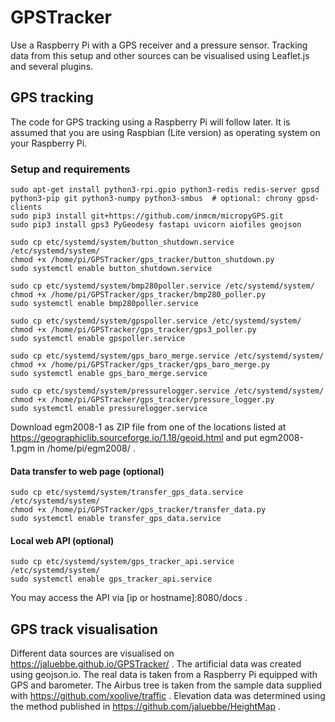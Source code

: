 # GPSTracker
Use a Raspberry Pi with a GPS receiver and a pressure sensor. 
Tracking data from this setup and other sources can be visualised using 
Leaflet.js and several plugins. 

## GPS tracking
The code for GPS tracking using a Raspberry Pi will follow later. It is
assumed that you are using Raspbian (Lite version) as operating system on your 
Raspberry Pi. 
### Setup and requirements
```
sudo apt-get install python3-rpi.gpio python3-redis redis-server gpsd
python3-pip git python3-numpy python3-smbus  # optional: chrony gpsd-clients
sudo pip3 install git+https://github.com/inmcm/micropyGPS.git
sudo pip3 install gps3 PyGeodesy fastapi uvicorn aiofiles geojson
```

```
sudo cp etc/systemd/system/button_shutdown.service /etc/systemd/system/
chmod +x /home/pi/GPSTracker/gps_tracker/button_shutdown.py
sudo systemctl enable button_shutdown.service
```

```
sudo cp etc/systemd/system/bmp280poller.service /etc/systemd/system/
chmod +x /home/pi/GPSTracker/gps_tracker/bmp280_poller.py
sudo systemctl enable bmp280poller.service
```

```
sudo cp etc/systemd/system/gpspoller.service /etc/systemd/system/
chmod +x /home/pi/GPSTracker/gps_tracker/gps3_poller.py
sudo systemctl enable gpspoller.service
```

```
sudo cp etc/systemd/system/gps_baro_merge.service /etc/systemd/system/
chmod +x /home/pi/GPSTracker/gps_tracker/gps_baro_merge.py
sudo systemctl enable gps_baro_merge.service
```

```
sudo cp etc/systemd/system/pressurelogger.service /etc/systemd/system/
chmod +x /home/pi/GPSTracker/gps_tracker/pressure_logger.py
sudo systemctl enable pressurelogger.service
```
Download egm2008-1 as ZIP file from one of the locations listed at 
https://geographiclib.sourceforge.io/1.18/geoid.html and put egm2008-1.pgm 
in /home/pi/egm2008/ .

#### Data transfer to web page (optional)
```
sudo cp etc/systemd/system/transfer_gps_data.service /etc/systemd/system/
chmod +x /home/pi/GPSTracker/gps_tracker/transfer_data.py
sudo systemctl enable transfer_gps_data.service
```

#### Local web API (optional)
```
sudo cp etc/systemd/system/gps_tracker_api.service /etc/systemd/system/
sudo systemctl enable gps_tracker_api.service
```
You may access the API via [ip or hostname]:8080/docs .

## GPS track visualisation
Different data sources are visualised on 
https://jaluebbe.github.io/GPSTracker/ .
The artificial data was created using geojson.io. 
The real data is taken from a Raspberry Pi equipped with GPS and barometer. 
The Airbus tree is taken from the sample data supplied with 
https://github.com/xoolive/traffic .
Elevation data was determined using the method published in 
https://github.com/jaluebbe/HeightMap .
